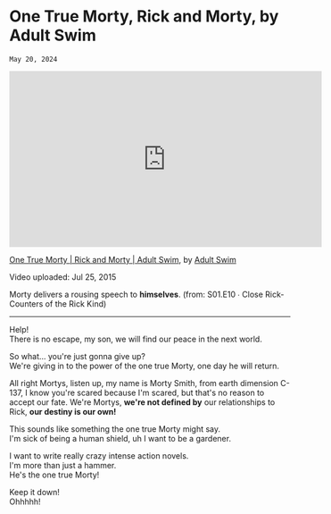 # One True Morty, Rick and Morty, by Adult Swim
`May 20, 2024`

<iframe width="560" height="315" src="https://youtube.com/embed/0uzynaLi4Tg" frameborder="0" allow="accelerometer; autoplay; clipboard-write; encrypted-media; gyroscope; picture-in-picture" allowfullscreen></iframe>

[One True Morty | Rick and Morty | Adult Swim](https://youtube.com/watch?v=0uzynaLi4Tg), by [Adult Swim](https://adultswim.com/)

Video uploaded: Jul 25, 2015

Morty delivers a rousing speech to **himselves**. (from: S01.E10 ∙ Close Rick-Counters of the Rick Kind)

---

Help!<br>
There is no escape, my son, we will find our peace in the next world.

So what... you're just gonna give up?<br>
We're giving in to the power of the one true Morty, one day he will return.

All right Mortys, listen up, my name is Morty Smith, from earth dimension C-137, I know you're scared because I'm scared, but that's no reason to accept our fate. We're Mortys, **we're not defined by** our relationships to Rick, **our destiny is our own!**

This sounds like something the one true Morty might say.<br>
I'm sick of being a human shield, uh I want to be a gardener.

I want to write really crazy intense action novels.<br>
I'm more than just a hammer.<br>
He's the one true Morty!

Keep it down!<br>
Ohhhhh!
